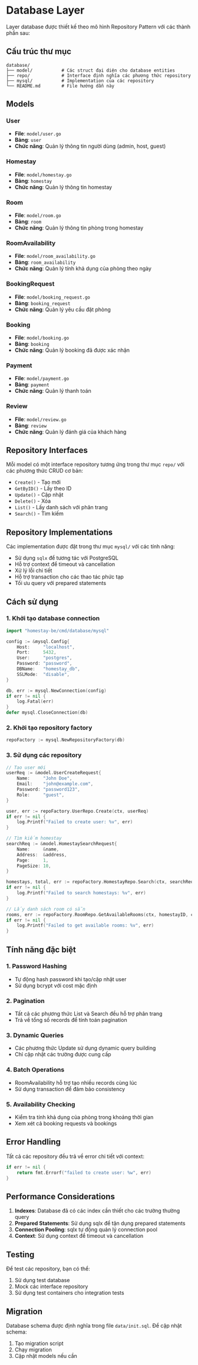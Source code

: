 # Database Layer

Layer database được thiết kế theo mô hình Repository Pattern với các thành phần sau:

## Cấu trúc thư mục

```
database/
├── model/           # Các struct đại diện cho database entities
├── repo/            # Interface định nghĩa các phương thức repository
├── mysql/           # Implementation của các repository
└── README.md        # File hướng dẫn này
```

## Models

### User
- **File**: `model/user.go`
- **Bảng**: `user`
- **Chức năng**: Quản lý thông tin người dùng (admin, host, guest)

### Homestay
- **File**: `model/homestay.go`
- **Bảng**: `homestay`
- **Chức năng**: Quản lý thông tin homestay

### Room
- **File**: `model/room.go`
- **Bảng**: `room`
- **Chức năng**: Quản lý thông tin phòng trong homestay

### RoomAvailability
- **File**: `model/room_availability.go`
- **Bảng**: `room_availability`
- **Chức năng**: Quản lý tính khả dụng của phòng theo ngày

### BookingRequest
- **File**: `model/booking_request.go`
- **Bảng**: `booking_request`
- **Chức năng**: Quản lý yêu cầu đặt phòng

### Booking
- **File**: `model/booking.go`
- **Bảng**: `booking`
- **Chức năng**: Quản lý booking đã được xác nhận

### Payment
- **File**: `model/payment.go`
- **Bảng**: `payment`
- **Chức năng**: Quản lý thanh toán

### Review
- **File**: `model/review.go`
- **Bảng**: `review`
- **Chức năng**: Quản lý đánh giá của khách hàng

## Repository Interfaces

Mỗi model có một interface repository tương ứng trong thư mục `repo/` với các phương thức CRUD cơ bản:

- `Create()` - Tạo mới
- `GetByID()` - Lấy theo ID
- `Update()` - Cập nhật
- `Delete()` - Xóa
- `List()` - Lấy danh sách với phân trang
- `Search()` - Tìm kiếm

## Repository Implementations

Các implementation được đặt trong thư mục `mysql/` với các tính năng:

- Sử dụng `sqlx` để tương tác với PostgreSQL
- Hỗ trợ context để timeout và cancellation
- Xử lý lỗi chi tiết
- Hỗ trợ transaction cho các thao tác phức tạp
- Tối ưu query với prepared statements

## Cách sử dụng

### 1. Khởi tạo database connection

```go
import "homestay-be/cmd/database/mysql"

config := &mysql.Config{
    Host:     "localhost",
    Port:     5432,
    User:     "postgres",
    Password: "password",
    DBName:   "homestay_db",
    SSLMode:  "disable",
}

db, err := mysql.NewConnection(config)
if err != nil {
    log.Fatal(err)
}
defer mysql.CloseConnection(db)
```

### 2. Khởi tạo repository factory

```go
repoFactory := mysql.NewRepositoryFactory(db)
```

### 3. Sử dụng các repository

```go
// Tạo user mới
userReq := &model.UserCreateRequest{
    Name:     "John Doe",
    Email:    "john@example.com",
    Password: "password123",
    Role:     "guest",
}

user, err := repoFactory.UserRepo.Create(ctx, userReq)
if err != nil {
    log.Printf("Failed to create user: %v", err)
}

// Tìm kiếm homestay
searchReq := &model.HomestaySearchRequest{
    Name:     &name,
    Address:  &address,
    Page:     1,
    PageSize: 10,
}

homestays, total, err := repoFactory.HomestayRepo.Search(ctx, searchReq)
if err != nil {
    log.Printf("Failed to search homestays: %v", err)
}

// Lấy danh sách room có sẵn
rooms, err := repoFactory.RoomRepo.GetAvailableRooms(ctx, homestayID, checkIn, checkOut, numGuests)
if err != nil {
    log.Printf("Failed to get available rooms: %v", err)
}
```

## Tính năng đặc biệt

### 1. Password Hashing
- Tự động hash password khi tạo/cập nhật user
- Sử dụng bcrypt với cost mặc định

### 2. Pagination
- Tất cả các phương thức List và Search đều hỗ trợ phân trang
- Trả về tổng số records để tính toán pagination

### 3. Dynamic Queries
- Các phương thức Update sử dụng dynamic query building
- Chỉ cập nhật các trường được cung cấp

### 4. Batch Operations
- RoomAvailability hỗ trợ tạo nhiều records cùng lúc
- Sử dụng transaction để đảm bảo consistency

### 5. Availability Checking
- Kiểm tra tính khả dụng của phòng trong khoảng thời gian
- Xem xét cả booking requests và bookings

## Error Handling

Tất cả các repository đều trả về error chi tiết với context:

```go
if err != nil {
    return fmt.Errorf("failed to create user: %w", err)
}
```

## Performance Considerations

1. **Indexes**: Database đã có các index cần thiết cho các trường thường query
2. **Prepared Statements**: Sử dụng sqlx để tận dụng prepared statements
3. **Connection Pooling**: sqlx tự động quản lý connection pool
4. **Context**: Sử dụng context để timeout và cancellation

## Testing

Để test các repository, bạn có thể:

1. Sử dụng test database
2. Mock các interface repository
3. Sử dụng test containers cho integration tests

## Migration

Database schema được định nghĩa trong file `data/init.sql`. Để cập nhật schema:

1. Tạo migration script
2. Chạy migration
3. Cập nhật models nếu cần 
